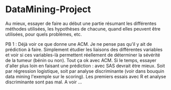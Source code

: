 # DataMining-Project

Au mieux, essayer de faire au début une partie résumant les différentes méthodes utilisées, les hypothèses de chacune, quand elles peuvent être utilisées, pour quels problèmes, etc.

PB 1 : Déjà voir ce que donne une ACM. Je ne pense pas qu'il y ait de prédiction à faire. Simplement étudier les liaisons des différentes variables et voir si ces variables-là permettent réellement de déterminer la sévérité de la tumeur (bénin ou non). Tout ça ok avec ACM.
Si le temps, essayer d'aller plus loin en faisant une prédiction : avec SAS devrait être mieux. Soit par régression logistique, soit par analyse discriminante (voir dans bouquin data mining l'exemple sur le scoring). Les premiers essais avec R et analyse discriminante sont pas mal. A voir ...
